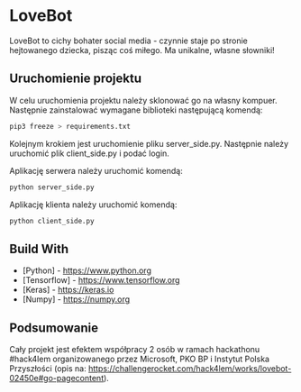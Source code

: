 # LoveBot
LoveBot to cichy bohater social media - czynnie staje po stronie hejtowanego dziecka, pisząc coś miłego. Ma unikalne, własne słowniki!

## Uruchomienie projektu

W celu uruchomienia projektu należy sklonować go na własny kompuer. Następnie zainstalować wymagane biblioteki następującą komendą:
```sh
pip3 freeze > requirements.txt 
```
Kolejnym krokiem jest uruchomienie pliku server_side.py. Następnie należy uruchomić plik client_side.py i podać login.

Aplikację serwera należy uruchomić komendą:
```sh
python server_side.py
```

Aplikację klienta należy uruchomić komendą:
```sh
python client_side.py
```
## Build With

- [Python] - https://www.python.org
- [Tensorflow] - https://www.tensorflow.org
- [Keras] - https://keras.io
- [Numpy] - https://numpy.org

## Podsumowanie
Cały projekt jest efektem współpracy 2 osób w ramach hackathonu #hack4lem organizowanego przez Microsoft, PKO BP i Instytut Polska Przyszłości (opis na: https://challengerocket.com/hack4lem/works/lovebot-02450e#go-pagecontent).
